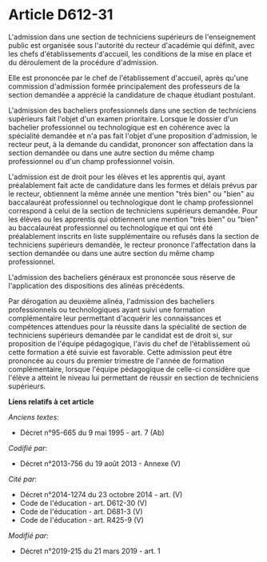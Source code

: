 # Article D612-31

L'admission dans une section de techniciens supérieurs de l'enseignement public est organisée sous l'autorité du recteur
d'académie qui définit, avec les chefs d'établissements d'accueil, les conditions de la mise en place et du déroulement de la
procédure d'admission.

Elle est prononcée par le chef de l'établissement d'accueil, après qu'une commission d'admission formée principalement des
professeurs de la section demandée a apprécié la candidature de chaque étudiant postulant.

L'admission des bacheliers professionnels dans une section de techniciens supérieurs fait l'objet d'un examen prioritaire.
Lorsque le dossier d'un bachelier professionnel ou technologique est en cohérence avec la spécialité demandée et n'a pas fait
l'objet d'une proposition d'admission, le recteur peut, à la demande du candidat, prononcer son affectation dans la section
demandée ou dans une autre section du même champ professionnel ou d'un champ professionnel voisin.

L'admission est de droit pour les élèves et les apprentis qui, ayant préalablement fait acte de candidature dans les formes
et délais prévus par le recteur, obtiennent la même année une mention "très bien" ou "bien" au baccalauréat professionnel ou
technologique dont le champ professionnel correspond à celui de la section de techniciens supérieurs demandée. Pour les
élèves ou les apprentis qui obtiennent une mention "très bien" ou "bien" au baccalauréat professionnel ou technologique et
qui ont été préalablement inscrits en liste supplémentaire ou refusés dans la section de techniciens supérieurs demandée, le
recteur prononce l'affectation dans la section demandée ou dans une autre section du même champ professionnel.

L'admission des bacheliers généraux est prononcée sous réserve de l'application des dispositions des alinéas précédents.

Par dérogation au deuxième alinéa, l'admission des bacheliers professionnels ou technologiques ayant suivi une formation
complémentaire leur permettant d'acquérir les connaissances et compétences attendues pour la réussite dans la spécialité de
section de techniciens supérieurs demandée par le candidat est de droit si, sur proposition de l'équipe pédagogique, l'avis
du chef de l'établissement où cette formation a été suivie est favorable. Cette admission peut être prononcée au cours du
premier trimestre de l'année de formation complémentaire, lorsque l'équipe pédagogique de celle-ci considère que l'élève a
atteint le niveau lui permettant de réussir en section de techniciens supérieurs.

**Liens relatifs à cet article**

_Anciens textes_:

  - Décret n°95-665 du 9 mai 1995 - art. 7 (Ab)

_Codifié par_:

  - Décret n°2013-756 du 19 août 2013 -  Annexe (V)

_Cité par_:

  - Décret n°2014-1274 du 23 octobre 2014 - art. (V)
  - Code de l'éducation - art. D612-30 (V)
  - Code de l'éducation - art. D681-3 (V)
  - Code de l'éducation - art. R425-9 (V)

_Modifié par_:

  - Décret n°2019-215 du 21 mars 2019 - art. 1
